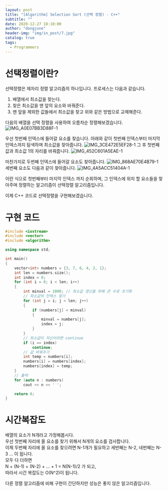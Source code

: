 ```yaml
---
layout: post
title: "[Algorithm] Selection Sort (선택 정렬) - C++"
subtitle: ""
date: 2020-12-27 18:10:00
author: "dongjune"
header-img: "img/in_post/7.jpg"
catalog: true
tags:
  - Programmers
---
```

# 선택정렬이란?
선택정렬은 제자리 정렬 알고리즘의 하나입니다.
프로세스는 다음과 같습니다.
1. 배열에서 최소값을 찾는다.
2. 찾은 최소값을 맨 앞의 요소와 바꿔준다.
3. 맨 앞을 제외한 값들에서 최소값을 찾고 위와 같은 방법으로 교체해준다.
  

다음의 배열을 선택 정렬을 사용하여 오름차순 정렬해보겠습니다.  
![IMG_A0E07BB3D88F-1](https://user-images.githubusercontent.com/53213397/103168533-51771980-4877-11eb-9438-dd98fa6e7a87.jpeg)
  
우선 첫번째 인덱스에 들어갈 요소를 찾습니다. 아래와 같이 첫번째 인덱스부터 마지막 인덱스까지 탐색하며 최소값을 찾아줍니다.
![IMG_3CE472E5EF28-1](https://user-images.githubusercontent.com/53213397/103168525-4b813880-4877-11eb-8cf7-c63b944bc776.jpeg)
그 후 첫번째 값과 최소값 1의 자리를 바꿔줍니다.
![IMG_452C601A5EAE-1](https://user-images.githubusercontent.com/53213397/103168530-4fad5600-4877-11eb-8623-1c00c1bca3af.jpeg)
  

마찬가지로 두번째 인덱스에 들어갈 요소도 찾아줍니다.
![IMG_868AE70E4B79-1](https://user-images.githubusercontent.com/53213397/103168532-5045ec80-4877-11eb-8a93-e9c9a46b3679.jpeg)  
세번째 요소도 다음과 같이 찾아줍니다.
![IMG_4A5ACC51404A-1](https://user-images.githubusercontent.com/53213397/103168528-4e7c2900-4877-11eb-801c-5256bc304ee8.jpeg)
  
이런 식으로 첫번째부터 마지막 인덱스 까지 순회하며, 그 인덱스에 위치 할 요소들을 찾아주며 정렬하는 알고리즘이 선택정렬 알고리즘입니다.  

이제 C++ 코드로 선택정렬을 구현해보겠습니다.
# 구현 코드
```c++
#include <iostream>
#include <vector>
#include <algorithm>

using namespace std;

int main()
{
    vector<int> numbers = {3, 7, 6, 4, 2, 1};
    int len = numbers.size();
    int index = 0;
    for (int i = 0; i < len; i++)
    {
        int minval = 1000; // 최소값 갱신을 위해 큰 수로 초기화
        // 최소값의 인덱스 찾기
        for (int j = i; j < len; j++)
        {
            if (numbers[j] < minval)
            {
                minval = numbers[j];
                index = j;
            }
        }
        // 최소값이 자신이라면 continue
        if (i == index)
            continue;
        // 값 바꿔주기
        int temp = numbers[i];
        numbers[i] = numbers[index];
        numbers[index] = temp;
    }
    // 출력
    for (auto n : numbers)
        cout << n << ' ';

    return 0;
}
```
# 시간복잡도
배열의 요소가 N개라고 가정해봅시다.  
우선 첫번째 자리에 올 요소를 찾기 위해서 N개의 요소를 검사합니다.  
이제 두번째 자리에 올 요소를 찾으려면 N-1개가 필요하고 세번째는 N-2, 네번째는 N-3 ... 이 됩니다.  
모두 다 더하면  
N + (N-1) + (N-2) + ... + 1 = N(N-1)/2 가 되고,  
따라서 시간 복잡도는 O(N^2)이 됩니다.  
  
다른 정렬 알고리즘에 비해 구현이 간단하지만 성능은 좋지 않은 알고리즘입니다.